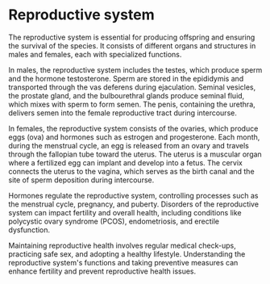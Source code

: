 <!--
source: gpt-4o: reproductive system (as paragraphs) (less than 220 words)
sups: human-body-systems
tags: systems
-->

# Reproductive system

The reproductive system is essential for producing offspring and ensuring the survival of the species. It consists of different organs and structures in males and females, each with specialized functions.

In males, the reproductive system includes the testes, which produce sperm and the hormone testosterone. Sperm are stored in the epididymis and transported through the vas deferens during ejaculation. Seminal vesicles, the prostate gland, and the bulbourethral glands produce seminal fluid, which mixes with sperm to form semen. The penis, containing the urethra, delivers semen into the female reproductive tract during intercourse.

In females, the reproductive system consists of the ovaries, which produce eggs (ova) and hormones such as estrogen and progesterone. Each month, during the menstrual cycle, an egg is released from an ovary and travels through the fallopian tube toward the uterus. The uterus is a muscular organ where a fertilized egg can implant and develop into a fetus. The cervix connects the uterus to the vagina, which serves as the birth canal and the site of sperm deposition during intercourse.

Hormones regulate the reproductive system, controlling processes such as the menstrual cycle, pregnancy, and puberty. Disorders of the reproductive system can impact fertility and overall health, including conditions like polycystic ovary syndrome (PCOS), endometriosis, and erectile dysfunction.

Maintaining reproductive health involves regular medical check-ups, practicing safe sex, and adopting a healthy lifestyle. Understanding the reproductive system's functions and taking preventive measures can enhance fertility and prevent reproductive health issues.